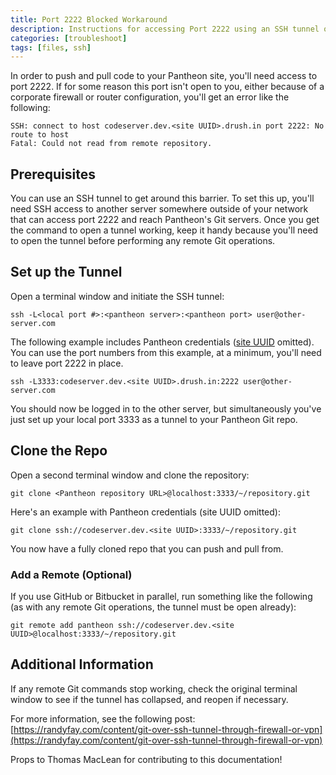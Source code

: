 ```yaml
---
title: Port 2222 Blocked Workaround
description: Instructions for accessing Port 2222 using an SSH tunnel on your Pantheon Drupal or WordPress site.
categories: [troubleshoot]
tags: [files, ssh]
---
```

In order to push and pull code to your Pantheon site, you'll need access to port 2222. If for some reason this port isn't open to you, either because of a corporate firewall or router configuration, you'll get an error like the following:

```none
SSH: connect to host codeserver.dev.<site UUID>.drush.in port 2222: No route to host
Fatal: Could not read from remote repository.
```

## Prerequisites

You can use an SSH tunnel to get around this barrier. To set this up, you'll need SSH access to another server somewhere outside of your network that can access port 2222 and reach Pantheon's Git servers. Once you get the command to open a tunnel working, keep it handy because you'll need to open the tunnel before performing any remote Git operations.

## Set up the Tunnel

Open a terminal window and initiate the SSH tunnel:

```bash{promptUser: user}
ssh -L<local port #>:<pantheon server>:<pantheon port> user@other-server.com
```

The following example includes Pantheon credentials ([site UUID](/sites#site-uuid) omitted). You can use the port numbers from this example, at a minimum, you'll need to leave port 2222 in place.

```bash{promptUser: user}
ssh -L3333:codeserver.dev.<site UUID>.drush.in:2222 user@other-server.com
```

You should now be logged in to the other server, but simultaneously you've just set up your local port 3333 as a tunnel to your Pantheon Git repo.

## Clone the Repo

Open a second terminal window and clone the repository:

```bash{promptUser: user}
git clone <Pantheon repository URL>@localhost:3333/~/repository.git
```

Here's an example with Pantheon credentials (site UUID omitted):

```bash{promptUser: user}
git clone ssh://codeserver.dev.<site UUID>:3333/~/repository.git
```
You now have a fully cloned repo that you can push and pull from.

### Add a Remote (Optional)

If you use GitHub or Bitbucket in parallel, run something like the following (as with any remote Git operations, the tunnel must be open already):

```bash{promptUser: user}
git remote add pantheon ssh://codeserver.dev.<site UUID>@localhost:3333/~/repository.git
```

## Additional Information

If any remote Git commands stop working, check the original terminal window to see if the tunnel has collapsed, and reopen if necessary.

For more information, see the following post:  
 [https://randyfay.com/content/git-over-ssh-tunnel-through-firewall-or-vpn](https://randyfay.com/content/git-over-ssh-tunnel-through-firewall-or-vpn)

Props to Thomas MacLean for contributing to this documentation!
